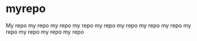 # myrepo
My repo
my repo
my repo
my repo
my repo
my repo
my repo
my repo
my repo
my repo
my repo
my repo
